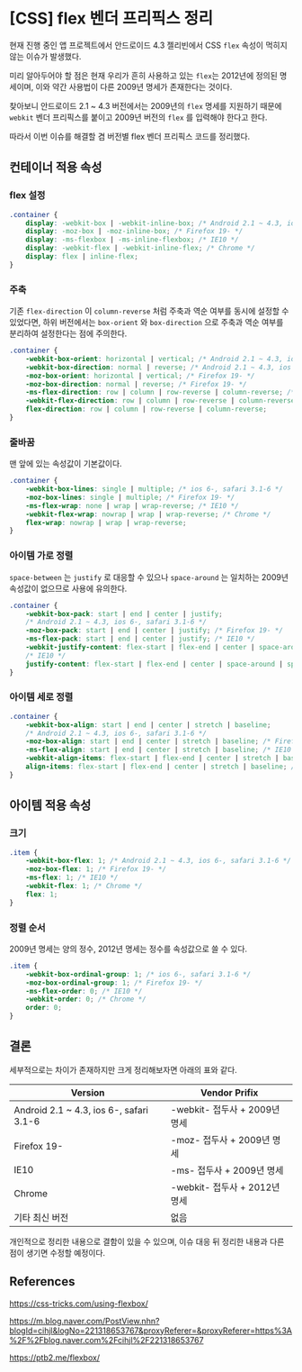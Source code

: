 # [CSS] flex 벤더 프리픽스 정리

현재 진행 중인 앱 프로젝트에서 안드로이드 4.3 젤리빈에서 CSS `flex` 속성이 먹히지 않는 이슈가 발생했다.  

<!--우리 모두 하위 버전을 멀리합시다!-->

미리 알아두어야 할 점은 현재 우리가 흔히 사용하고 있는 `flex`는 2012년에 정의된 명세이며, 이와 약간 사용법이 다른 2009년 명세가 존재한다는 것이다.

찾아보니 안드로이드 2.1 ~ 4.3 버전에서는 2009년의 `flex` 명세를 지원하기 때문에 `webkit` 벤더 프리픽스를 붙이고 2009년 버전의 `flex` 를 입력해야 한다고 한다.

따라서 이번 이슈를 해결할 겸 버전별 flex 벤더 프리픽스 코드를 정리했다.



## 컨테이너 적용 속성

### flex 설정

```css
.container {
    display: -webkit-box | -webkit-inline-box; /* Android 2.1 ~ 4.3, ios 6-, safari 3.1-6 */
    display: -moz-box | -moz-inline-box; /* Firefox 19- */
    display: -ms-flexbox | -ms-inline-flexbox; /* IE10 */
    display: -webkit-flex | -webkit-inline-flex; /* Chrome */
    display: flex | inline-flex;
}
```




### 주축

기존 `flex-direction` 이 `column-reverse` 처럼 주축과 역순 여부를 동시에 설정할 수 있었다면, 하위 버전에서는 `box-orient` 와 `box-direction` 으로 주축과 역순 여부를 분리하여 설정한다는 점에 주의한다.

```css
.container {
    -webkit-box-orient: horizontal | vertical; /* Android 2.1 ~ 4.3, ios 6-, safari 3.1-6 */
    -webkit-box-direction: normal | reverse; /* Android 2.1 ~ 4.3, ios 6-, safari 3.1-6 */
    -moz-box-orient: horizontal | vertical; /* Firefox 19- */
    -moz-box-direction: normal | reverse; /* Firefox 19- */
    -ms-flex-direction: row | column | row-reverse | column-reverse; /* IE10 */
    -webkit-flex-direction: row | column | row-reverse | column-reverse; /* Chrome */
    flex-direction: row | column | row-reverse | column-reverse;
}
```



### 줄바꿈

맨 앞에 있는 속성값이 기본값이다.

```css
.container {
    -webkit-box-lines: single | multiple; /* ios 6-, safari 3.1-6 */
    -moz-box-lines: single | multiple; /* Firefox 19- */
    -ms-flex-wrap: none | wrap | wrap-reverse; /* IE10 */
    -webkit-flex-wrap: nowrap | wrap | wrap-reverse; /* Chrome */
    flex-wrap: nowrap | wrap | wrap-reverse;
}
```



### 아이템 가로 정렬

  `space-between` 는 `justify` 로 대응할 수 있으나  `space-around` 는 일치하는 2009년 속성값이 없으므로 사용에 유의한다.

```css
.container {
    -webkit-box-pack: start | end | center | justify;
    /* Android 2.1 ~ 4.3, ios 6-, safari 3.1-6 */
    -moz-box-pack: start | end | center | justify; /* Firefox 19- */
    -ms-flex-pack: start | end | center | justify; /* IE10 */
    -webkit-justify-content: flex-start | flex-end | center | space-around | space-between;
    /* IE10 */
    justify-content: flex-start | flex-end | center | space-around | space-between; /* Chrome */
}
```



### 아이템 세로 정렬

```css
.container {
    -webkit-box-align: start | end | center | stretch | baseline;
    /* Android 2.1 ~ 4.3, ios 6-, safari 3.1-6 */
    -moz-box-align: start | end | center | stretch | baseline; /* Firefox 19- */
    -ms-flex-align: start | end | center | stretch | baseline; /* IE10 */
    -webkit-align-items: flex-start | flex-end | center | stretch | baseline; /* IE10 */
    align-items: flex-start | flex-end | center | stretch | baseline; /* Chrome */
}
```



## 아이템 적용 속성

### 크기

```css
.item {
    -webkit-box-flex: 1; /* Android 2.1 ~ 4.3, ios 6-, safari 3.1-6 */
    -moz-box-flex: 1; /* Firefox 19- */
    -ms-flex: 1; /* IE10 */
    -webkit-flex: 1; /* Chrome */
   	flex: 1;
}
```



### 정렬 순서

2009년 명세는 양의 정수, 2012년 명세는 정수를 속성값으로 쓸 수 있다.

```css
.item {
	-webkit-box-ordinal-group: 1; /* ios 6-, safari 3.1-6 */
	-moz-box-ordinal-group: 1; /* Firefox 19- */
	-ms-flex-order: 0; /* IE10 */
	-webkit-order: 0; /* Chrome */
	order: 0;
}
```



## 결론

세부적으로는 차이가 존재하지만 크게 정리해보자면 아래의 표와 같다.


| Version                                 | Vendor Prifix                 |
| --------------------------------------- | ----------------------------- |
| Android 2.1 ~ 4.3, ios 6-, safari 3.1-6 | -webkit- 접두사 + 2009년 명세 |
| Firefox 19-                             | -moz- 접두사 + 2009년 명세    |
| IE10                                    | -ms- 접두사 + 2009년 명세     |
| Chrome                                  | -webkit- 접두사 + 2012년 명세 |
| 기타 최신 버전                          | 없음                          |

개인적으로 정리한 내용으로 결함이 있을 수 있으며, 이슈 대응 뒤 정리한 내용과 다른 점이 생기면 수정할 예정이다.



## References

<https://css-tricks.com/using-flexbox/> 

<https://m.blog.naver.com/PostView.nhn?blogId=cihjl&logNo=221318653767&proxyReferer=&proxyReferer=https%3A%2F%2Fblog.naver.com%2Fcihjl%2F221318653767> 

<https://ptb2.me/flexbox/> 